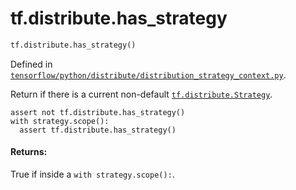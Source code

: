 <div itemscope itemtype="http://developers.google.com/ReferenceObject">
<meta itemprop="name" content="tf.distribute.has_strategy" />
<meta itemprop="path" content="Stable" />
</div>

# tf.distribute.has_strategy

``` python
tf.distribute.has_strategy()
```



Defined in [`tensorflow/python/distribute/distribution_strategy_context.py`](/code/stable/tensorflow/python/distribute/distribution_strategy_context.py).

Return if there is a current non-default <a href="../../tf/distribute/Strategy.md"><code>tf.distribute.Strategy</code></a>.

```
assert not tf.distribute.has_strategy()
with strategy.scope():
  assert tf.distribute.has_strategy()
```

#### Returns:

True if inside a `with strategy.scope():`.